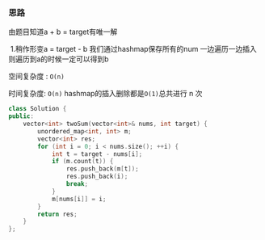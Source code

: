 ### 思路 

由题目知道a + b = target有唯一解

​	1.稍作形变a = target - b 我们通过hashmap保存所有的num 一边遍历一边插入则遍历到a的时候一定可以得到b

空间复杂度 : `O(n)`

时间复杂度: `O(n)` hashmap的插入删除都是`O(1)`总共进行 n 次

```c++
class Solution {
public:
    vector<int> twoSum(vector<int>& nums, int target) {
        unordered_map<int, int> m;
        vector<int> res;
        for (int i = 0; i < nums.size(); ++i) {
            int t = target - nums[i];
            if (m.count(t)) {
                res.push_back(m[t]);
                res.push_back(i);
                break;
            }
            m[nums[i]] = i;
        }
        return res;
    }
};
```

